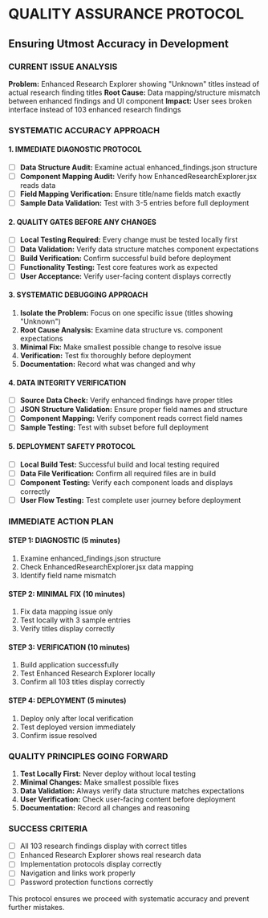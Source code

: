 # QUALITY ASSURANCE PROTOCOL
## Ensuring Utmost Accuracy in Development

### CURRENT ISSUE ANALYSIS
**Problem:** Enhanced Research Explorer showing "Unknown" titles instead of actual research finding titles
**Root Cause:** Data mapping/structure mismatch between enhanced findings and UI component
**Impact:** User sees broken interface instead of 103 enhanced research findings

### SYSTEMATIC ACCURACY APPROACH

#### 1. IMMEDIATE DIAGNOSTIC PROTOCOL
- [ ] **Data Structure Audit:** Examine actual enhanced_findings.json structure
- [ ] **Component Mapping Audit:** Verify how EnhancedResearchExplorer.jsx reads data
- [ ] **Field Mapping Verification:** Ensure title/name fields match exactly
- [ ] **Sample Data Validation:** Test with 3-5 entries before full deployment

#### 2. QUALITY GATES BEFORE ANY CHANGES
- [ ] **Local Testing Required:** Every change must be tested locally first
- [ ] **Data Validation:** Verify data structure matches component expectations
- [ ] **Build Verification:** Confirm successful build before deployment
- [ ] **Functionality Testing:** Test core features work as expected
- [ ] **User Acceptance:** Verify user-facing content displays correctly

#### 3. SYSTEMATIC DEBUGGING APPROACH
1. **Isolate the Problem:** Focus on one specific issue (titles showing "Unknown")
2. **Root Cause Analysis:** Examine data structure vs. component expectations
3. **Minimal Fix:** Make smallest possible change to resolve issue
4. **Verification:** Test fix thoroughly before deployment
5. **Documentation:** Record what was changed and why

#### 4. DATA INTEGRITY VERIFICATION
- [ ] **Source Data Check:** Verify enhanced findings have proper titles
- [ ] **JSON Structure Validation:** Ensure proper field names and structure
- [ ] **Component Mapping:** Verify component reads correct field names
- [ ] **Sample Testing:** Test with subset before full deployment

#### 5. DEPLOYMENT SAFETY PROTOCOL
- [ ] **Local Build Test:** Successful build and local testing required
- [ ] **Data File Verification:** Confirm all required files are in build
- [ ] **Component Testing:** Verify each component loads and displays correctly
- [ ] **User Flow Testing:** Test complete user journey before deployment

### IMMEDIATE ACTION PLAN

#### STEP 1: DIAGNOSTIC (5 minutes)
1. Examine enhanced_findings.json structure
2. Check EnhancedResearchExplorer.jsx data mapping
3. Identify field name mismatch

#### STEP 2: MINIMAL FIX (10 minutes)
1. Fix data mapping issue only
2. Test locally with 3 sample entries
3. Verify titles display correctly

#### STEP 3: VERIFICATION (10 minutes)
1. Build application successfully
2. Test Enhanced Research Explorer locally
3. Confirm all 103 titles display correctly

#### STEP 4: DEPLOYMENT (5 minutes)
1. Deploy only after local verification
2. Test deployed version immediately
3. Confirm issue resolved

### QUALITY PRINCIPLES GOING FORWARD
1. **Test Locally First:** Never deploy without local testing
2. **Minimal Changes:** Make smallest possible fixes
3. **Data Validation:** Always verify data structure matches expectations
4. **User Verification:** Check user-facing content before deployment
5. **Documentation:** Record all changes and reasoning

### SUCCESS CRITERIA
- [ ] All 103 research findings display with correct titles
- [ ] Enhanced Research Explorer shows real research data
- [ ] Implementation protocols display correctly
- [ ] Navigation and links work properly
- [ ] Password protection functions correctly

This protocol ensures we proceed with systematic accuracy and prevent further mistakes.

